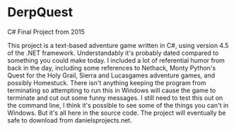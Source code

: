 # DerpQuest
C# Final Project from 2015

This project is a text-based adventure game written in C#, using version 4.5 of the .NET framework. Understandably it's probably dated compared to something you could make today.
I included a lot of referential humor from back in the day, including some references to Nethack, Monty Python's Quest for the Holy Grail, Sierra and Lucasgames adventure games, and 
possibly Homestuck. There isn't anything keeping the program from terminating so attempting to run this in Windows will cause the game to terminate and cut out some funny messages. I 
still need to test this out on the command line, I think it's possible to see some of the things you can't in Windows. But it's all here in the source code. The project will eventually be safe to 
download from danielsprojects.net.
